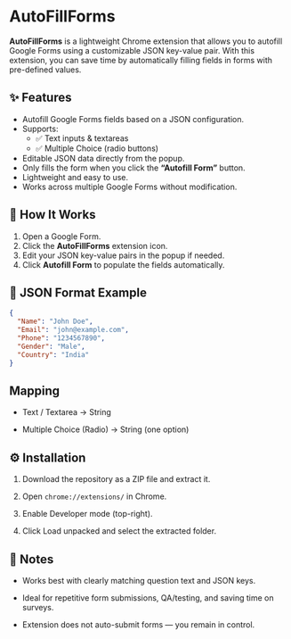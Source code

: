 # AutoFillForms

**AutoFillForms** is a lightweight Chrome extension that allows you to autofill Google Forms using a customizable JSON key-value pair. With this extension, you can save time by automatically filling fields in forms with pre-defined values.  

## ✨ Features
- Autofill Google Forms fields based on a JSON configuration.
- Supports:
  - ✅ Text inputs & textareas  
  - ✅ Multiple Choice (radio buttons)  
  <!-- - ✅ Checkboxes (multi-select)   -->
  <!-- - ✅ Dropdowns (select menus)   -->
- Editable JSON data directly from the popup.
- Only fills the form when you click the **“Autofill Form”** button.
- Lightweight and easy to use.
- Works across multiple Google Forms without modification.

## 🚀 How It Works
1. Open a Google Form.
2. Click the **AutoFillForms** extension icon.
3. Edit your JSON key-value pairs in the popup if needed.
4. Click **Autofill Form** to populate the fields automatically.

## 📄 JSON Format Example
```json
{
  "Name": "John Doe",
  "Email": "john@example.com",
  "Phone": "1234567890",
  "Gender": "Male",
  "Country": "India"
}
```

## Mapping

- Text / Textarea → String

- Multiple Choice (Radio) → String (one option)

<!-- - Checkboxes → Array of strings (multiple options) -->

<!-- - Dropdown → String (one option) -->

## ⚙️ Installation

1. Download the repository as a ZIP file and extract it.

2. Open ```chrome://extensions/``` in Chrome.

3. Enable Developer mode (top-right).

4. Click Load unpacked and select the extracted folder.

## 📝 Notes

- Works best with clearly matching question text and JSON keys.

- Ideal for repetitive form submissions, QA/testing, and saving time on surveys.

- Extension does not auto-submit forms — you remain in control.
